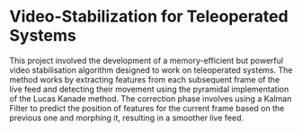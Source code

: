 # Video-Stabilization for Teleoperated Systems
This project involved the development of a memory-efficient but powerful video stabilisation algorithm designed to work on teleoperated systems. The method works by extracting features from each subsequent frame of the live feed and detecting their movement using the pyramidal implementation of the Lucas Kanade method. The correction phase involves using a Kalman Filter to predict the position of features for the current frame based on the previous one and morphing it, resulting in a smoother live feed.
